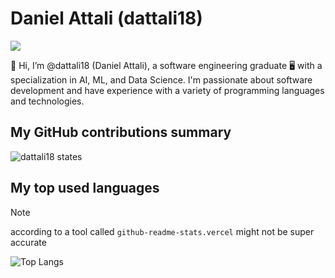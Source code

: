 # Daniel Attali (dattali18)

![](https://komarev.com/ghpvc/?username=dattali18&color=fb4362)

👋 Hi, I’m @dattali18 (Daniel Attali), a software engineering graduate 🖥️ with a specialization in AI, ML, and Data Science. I'm passionate about software development and have experience with a variety of programming languages and technologies.

## My GitHub contributions summary

![dattali18 states](https://github-readme-stats.vercel.app/api?username=dattali18&hide_border=true&show_icons=true&hide=prs,issues,contribs&theme=dark&rank_icon=github&include_all_commits=true)

## My top used languages

> [!Note]
> according to a tool called `github-readme-stats.vercel` might not be super accurate

![Top Langs](https://github-readme-stats.vercel.app/api/top-langs/?username=dattali18&theme=dark&count_private=true&layout=compact&hide=Jupyter%20Notebook)

<!---
dattali18/dattali18 is a ✨ special ✨ repository because its `README.md` (this file) appears on your GitHub profile.
You can click the Preview link to take a look at your changes.
--->
